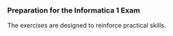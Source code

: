 ### Preparation for the Informatica 1 Exam
The exercises are designed to reinforce practical skills.